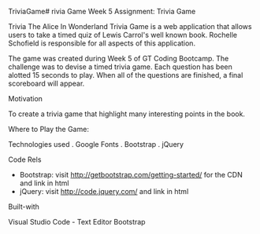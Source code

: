 TriviaGame# rivia Game Week 5 Assignment: Trivia Game

Trivia
The Alice In Wonderland Trivia Game is a web application that allows users to take a timed quiz of Lewis Carrol's well known book. 
Rochelle Schofield is responsible for all aspects of this application.

The game was created during Week 5 of GT Coding Bootcamp. The challenge was to devise a timed trivia game. Each question has been alotted 15 seconds to play. When all of the questions are finished, a final scoreboard will appear.

 Motivation

 To create a trivia game that highlight many interesting points in the book.

 Where to Play the Game: 

 Technologies used . Google Fonts . Bootstrap . jQuery

 Code Rels

- Bootstrap: visit http://getbootstrap.com/getting-started/ for the CDN and link in html
- jQuery: visit http://code.jquery.com/ and link in html

 Built-with

Visual Studio Code - Text Editor
Bootstrap